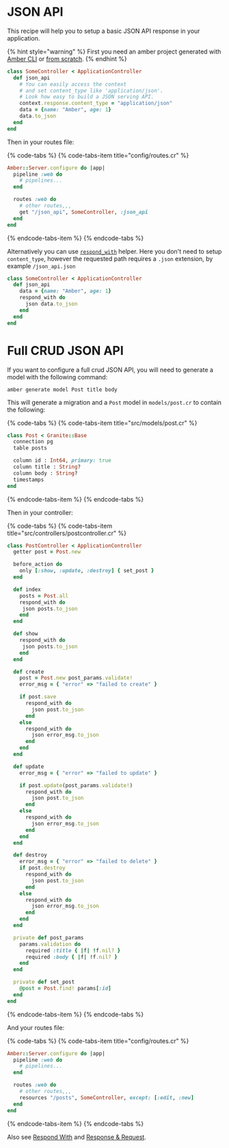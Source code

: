 # JSON API

This recipe will help you to setup a basic JSON API response in your application.

{% hint style="warning" %}
First you need an amber project generated with [Amber CLI](../guides/create-new-app.md) or [from scratch](from-scratch.md).
{% endhint %}

```ruby
class SomeController < ApplicationController
  def json_api
    # You can easily access the context
    # and set content_type like 'application/json'.
    # Look how easy to build a JSON serving API.
    context.response.content_type = "application/json"
    data = {name: "Amber", age: 1}
    data.to_json
  end
end
```

Then in your routes file:

{% code-tabs %}
{% code-tabs-item title="config/routes.cr" %}
```ruby
Amber::Server.configure do |app|
  pipeline :web do
    # pipelines...
  end

  routes :web do
    # other routes,,,
    get "/json_api", SomeController, :json_api
  end
end
```
{% endcode-tabs-item %}
{% endcode-tabs %}

Alternatively you can use [`respond_with`](../guides/controllers/respond-with.md) helper. Here you don't need to setup `content_type`, however the requested path requires a `.json` extension, by example `/json_api.json`

```ruby
class SomeController < ApplicationController
  def json_api
    data = {name: "Amber", age: 1}
    respond_with do
      json data.to_json
    end
  end
end
```

# Full CRUD JSON API

If you want to configure a full crud JSON API, you will need to generate a model with the following command:

```
amber generate model Post title body
```

This will generate a migration and a `Post` model in `models/post.cr` to contain the following:

{% code-tabs %}
{% code-tabs-item title="src/models/post.cr" %}
```ruby
class Post < Granite::Base
  connection pg
  table posts

  column id : Int64, primary: true
  column title : String?
  column body : String?
  timestamps
end
```
{% endcode-tabs-item %}
{% endcode-tabs %}

Then in your controller:

{% code-tabs %}
{% code-tabs-item title="src/controllers/postcontroller.cr" %}
```ruby
class PostController < ApplicationController
  getter post = Post.new

  before_action do
    only [:show, :update, :destroy] { set_post }
  end

  def index
    posts = Post.all
    respond_with do
     json posts.to_json
    end
  end

  def show
    respond_with do
     json posts.to_json
    end
  end

  def create
    post = Post.new post_params.validate!
    error_msg = { "error" => "failed to create" }

    if post.save
      respond_with do
        json post.to_json
      end
    else
      respond_with do
        json error_msg.to_json
      end
    end
  end

  def update
    error_msg = { "error" => "failed to update" }

    if post.update(post_params.validate!)
      respond_with do
        json post.to_json
      end
    else
      respond_with do
        json error_msg.to_json
      end
    end
  end

  def destroy
    error_msg = { "error" => "failed to delete" }
    if post.destroy
      respond_with do
        json post.to_json
      end
    else
      respond_with do
        json error_msg.to_json
      end
    end
  end

  private def post_params
    params.validation do
      required :title { |f| !f.nil? }
      required :body { |f| !f.nil? }
    end
  end

  private def set_post
    @post = Post.find! params[:id]
  end
end
```
{% endcode-tabs-item %}
{% endcode-tabs %}

And your routes file:

{% code-tabs %}
{% code-tabs-item title="config/routes.cr" %}
```ruby
Amber::Server.configure do |app|
  pipeline :web do
    # pipelines...
  end

  routes :web do
    # other routes,,,
    resources "/posts", SomeController, except: [:edit, :new]
  end
end
```
{% endcode-tabs-item %}
{% endcode-tabs %}

Also see [Respond With](../guides/controllers/respond-with.md) and [Response & Request](../guides/controllers/request-and-response-objects.md).
